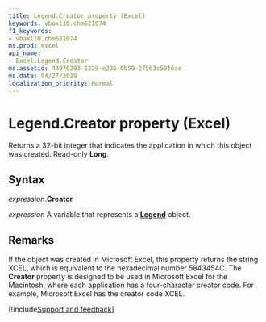 ```yaml
---
title: Legend.Creator property (Excel)
keywords: vbaxl10.chm621074
f1_keywords:
- vbaxl10.chm621074
ms.prod: excel
api_name:
- Excel.Legend.Creator
ms.assetid: 44976293-1229-e226-0b59-27563c59f6ae
ms.date: 04/27/2019
localization_priority: Normal
---
```



# Legend.Creator property (Excel)

Returns a 32-bit integer that indicates the application in which this object was created. Read-only **Long**.


## Syntax

_expression_.**Creator**

_expression_ A variable that represents a **[Legend](excel.legend(object).md)** object.


## Remarks

If the object was created in Microsoft Excel, this property returns the string XCEL, which is equivalent to the hexadecimal number 5843454C. The **Creator** property is designed to be used in Microsoft Excel for the Macintosh, where each application has a four-character creator code. For example, Microsoft Excel has the creator code XCEL.




[!include[Support and feedback](~/includes/feedback-boilerplate.md)]